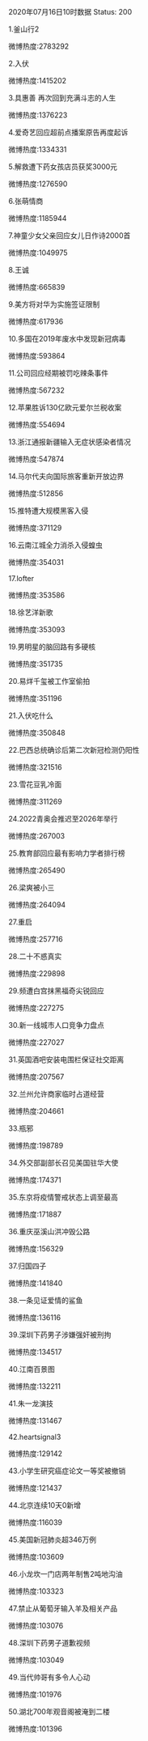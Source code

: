 2020年07月16日10时数据
Status: 200

1.釜山行2

微博热度:2783292

2.入伏

微博热度:1415202

3.具惠善 再次回到充满斗志的人生

微博热度:1376223

4.爱奇艺回应超前点播案原告再度起诉

微博热度:1334331

5.解救遭下药女孩店员获奖3000元

微博热度:1276590

6.张萌情商

微博热度:1185944

7.神童少女父亲回应女儿日作诗2000首

微博热度:1049975

8.王诚

微博热度:665839

9.美方将对华为实施签证限制

微博热度:617936

10.多国在2019年废水中发现新冠病毒

微博热度:593864

11.公司回应经期被罚吃辣条事件

微博热度:567232

12.苹果胜诉130亿欧元爱尔兰税收案

微博热度:554694

13.浙江通报新疆输入无症状感染者情况

微博热度:547874

14.马尔代夫向国际旅客重新开放边界

微博热度:512856

15.推特遭大规模黑客入侵

微博热度:371129

16.云南江城全力消杀入侵蝗虫

微博热度:354031

17.lofter

微博热度:353586

18.徐艺洋新歌

微博热度:353093

19.男明星的脑回路有多硬核

微博热度:351735

20.易烊千玺被工作室偷拍

微博热度:351196

21.入伏吃什么

微博热度:350848

22.巴西总统确诊后第二次新冠检测仍阳性

微博热度:321516

23.雪花豆乳冷面

微博热度:311269

24.2022青奥会推迟至2026年举行

微博热度:267003

25.教育部回应最有影响力学者排行榜

微博热度:265490

26.梁爽被小三

微博热度:264094

27.重启

微博热度:257716

28.二十不惑真实

微博热度:229898

29.频遭白宫抹黑福奇尖锐回应

微博热度:227275

30.新一线城市人口竞争力盘点

微博热度:227027

31.英国酒吧安装电围栏保证社交距离

微博热度:207567

32.兰州允许商家临时占道经营

微博热度:204661

33.瓶邪

微博热度:198789

34.外交部副部长召见美国驻华大使

微博热度:174371

35.东京将疫情警戒状态上调至最高

微博热度:171887

36.重庆巫溪山洪冲毁公路

微博热度:156329

37.归国四子

微博热度:141840

38.一条见证爱情的鲨鱼

微博热度:136116

39.深圳下药男子涉嫌强奸被刑拘

微博热度:134517

40.江南百景图

微博热度:132211

41.朱一龙演技

微博热度:131467

42.heartsignal3

微博热度:129142

43.小学生研究癌症论文一等奖被撤销

微博热度:121437

44.北京连续10天0新增

微博热度:116039

45.美国新冠肺炎超346万例

微博热度:103609

46.小龙坎一门店两年制售2吨地沟油

微博热度:103323

47.禁止从葡萄牙输入羊及相关产品

微博热度:103076

48.深圳下药男子道歉视频

微博热度:103049

49.当代帅哥有多令人心动

微博热度:101976

50.湖北700年观音阁被淹到二楼

微博热度:101396

